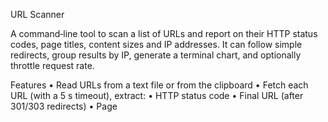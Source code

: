 URL Scanner

A command‑line tool to scan a list of URLs and report on their HTTP status codes, page titles, content sizes and IP addresses. It can follow simple redirects, group results by IP, generate a terminal chart, and optionally throttle request rate.

Features
	•	Read URLs from a text file or from the clipboard
	•	Fetch each URL (with a 5 s timeout), extract:
	•	HTTP status code
	•	Final URL (after 301/303 redirects)
	•	Page <title>
	•	Content size in bytes
	•	Host IP address
	•	Colorized console report, sorted by status code
	•	Save plain‑text report to a file with -o
	•	Group results by IP, perform WHOIS lookups (if ipwhois is installed)
	•	Draw a bar chart in the terminal (if plotext is installed)
	•	Throttle concurrent requests with --rate (requests per second)
	•	Configure number of worker threads (default: 10)

Requirements
	•	Python 3.6+
	•	httpx
	•	colorama
	•	tqdm
	•	Optional, for enhanced features:
	•	tldextract (better domain parsing)
	•	plotext (terminal bar charts)
	•	ipwhois (WHOIS lookups)
	•	pyperclip (clipboard input)

Install core dependencies with:

pip install httpx colorama tqdm

And any of the optional extras as needed:

pip install tldextract plotext ipwhois pyperclip

Usage

./script.py [options]

If you omit -i/--input, URLs will be read from your clipboard (one URL per line). You must have pyperclip installed for clipboard mode.

Basic scan

./script.py -i urls.txt

Scans each URL listed in urls.txt, prints a colorized report to the console.

Save report to file

./script.py -i urls.txt -o report.txt

Writes the plain‑text version of the report (no ANSI colors) to report.txt.

Enable chart & IP grouping

./script.py -i urls.txt --report

After scanning, prints a bar chart of “domains per IP” (requires plotext) and groups domains by IP address, with optional WHOIS info (requires ipwhois).

Throttle request rate

./script.py -i urls.txt --rate 5

Limits the overall request rate to 5 requests per second. Useful to avoid overwhelming servers or hitting rate limits.

Full example

./domainmap.py \
  -i urls.txt \
  -o scan_results.txt \
  --report \
  --rate 2

Scans urls.txt at up to 2 req/s, generates a console chart and IP grouping, and writes the report to scan_results.txt.

Command‑Line Options

Option	Description
-i, --input FILE	Path to a file with one URL per line. If omitted, URLs are read from the clipboard.
-o, --output FILE	Write the final plain‑text report to this file.
--report	After scanning, show a terminal bar chart and group domains by IP.
--rate N	Limit requests to N requests per second.

Notes
	•	Redirects: 301 and 303 responses are followed once to extract final URL, title and content size.
	•	Rate limiter: uses a simple token‑bucket style delay so that threads collectively do not exceed the specified rate.
	•	Clipboard mode: useful for quick one‑off scans without creating an input file.

License

This project is released under the MIT License.
